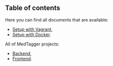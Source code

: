 ## Table of contents

Here you can find all documents that are available:

 - [Setup with Vagrant](/docs/development_setup_vagrant.md),
 - [Setup with Docker](/docs/development_via_docker_compose.md).

All of MedTagger projects:

 - [Backend](/backend),
 - [Frontend](/frontend).

